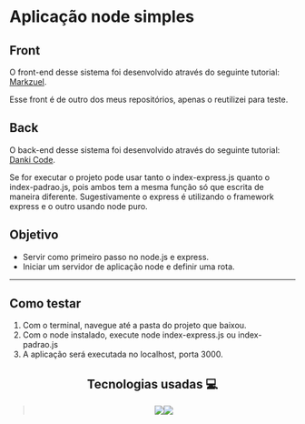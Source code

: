 # Aplicação node simples 

## Front

O front-end desse sistema foi desenvolvido através do seguinte tutorial: [Markzuel](https://youtu.be/69-WfrVBli8).

Esse front é de outro dos meus repositórios, apenas o reutilizei para teste.

## Back

O back-end desse sistema foi desenvolvido através do seguinte tutorial: [Danki Code](https://youtu.be/CjQMi8mv2Do).

Se for executar o projeto pode usar tanto o index-express.js quanto o index-padrao.js, pois ambos tem a mesma função só que escrita de maneira diferente. Sugestivamente o express é utilizando o framework express e o outro usando node puro.


## Objetivo

- Servir como primeiro passo no node.js e express.
- Iniciar um servidor de aplicação node e definir uma rota.

---

## Como testar

1. Com o terminal, navegue até a pasta do projeto que baixou.
2. Com o node instalado, execute node index-express.js ou index-padrao.js
3. A aplicação será executada no localhost, porta 3000.

<h2 align="center"> Tecnologias usadas 💻 </h2>

> <div align="center"><img src="https://img.shields.io/badge/JavaScript-323330?style=for-the-badge&logo=javascript&logoColor=F7DF1E"><img src="https://img.shields.io/badge/Node.js-43853D?style=for-the-badge&logo=node.js&logoColor=white"></div>






